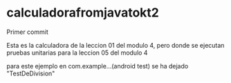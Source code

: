 # calculadorafromjavatokt2
Primer commit

Esta es la calculadora de la leccion 01 del modulo 4, pero donde se ejecutan pruebas unitarias para la leccion 05 del modulo 4

para este ejemplo en com.example...(android test) se ha dejado "TestDeDivision"
